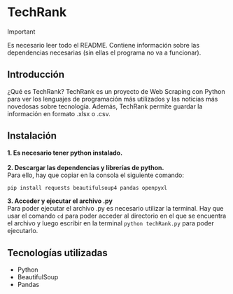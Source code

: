 # TechRank
>[!IMPORTANT]
>Es necesario leer todo el README. Contiene información sobre las dependencias necesarias (sin ellas el programa no va a funcionar).

## Introducción
¿Qué es TechRank? TechRank es un proyecto de Web Scraping con Python para ver los lenguajes de programación más utilizados y las noticias más novedosas sobre tecnología. Además, TechRank permite guardar la información en formato .xlsx o .csv.

## Instalación
<b> 1. Es necesario tener python instalado.  </b><br> <br>
<b> 2. Descargar las dependencias y librerías de python. </b> <br>
Para ello, hay que copiar en la consola el siguiente comando: <br> 
```bash 
pip install requests beautifulsoup4 pandas openpyxl
```
<b> 3. Acceder y ejecutar el archivo .py</b>  <br>
Para poder ejecutar el archivo .py es necesario utilizar la terminal. Hay que usar el comando `cd` para poder acceder al directorio en el que se encuentra el archivo y luego escribir en la terminal `python techRank.py` para poder ejecutarlo. 

## Tecnologías utilizadas
- Python
- BeautifulSoup
- Pandas
